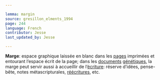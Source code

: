 ```yaml
---

lemma: margin
source: gresillon_elments_1994
page: 244
language: French
contributor: Jesse
last_updated_by: Jesse

---
```

**Marge**: espace graphique laissée en blanc dans les [pages](page.html) imprimées et entourant l’espace écrit de la page; dans les [documents](document.html) [génétiques](genesis.html), la marge peut servir aussi à accueillir de l’[écriture](writingProces.html): réserve d’idées, pense-bête, notes métascripturales, [réécritures](rewriting.html), etc.
